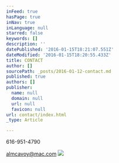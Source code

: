 ```yaml
---
inFeed: true
hasPage: true
inNav: true
inLanguage: null
starred: false
keywords: []
description: ''
datePublished: '2016-01-15T18:21:07.551Z'
dateModified: '2016-01-15T18:20:55.433Z'
title: CONTACT
author: []
sourcePath: _posts/2016-01-12-contact.md
published: true
authors: []
publisher:
  name: null
  domain: null
  url: null
  favicon: null
url: contact/index.html
_type: Article

---
```

616-951-4790

almcavoy@mac.com
![](https://the-grid-user-content.s3-us-west-2.amazonaws.com/1905b2db-9bdf-40cc-ac5f-7bfc719eb255.jpg)